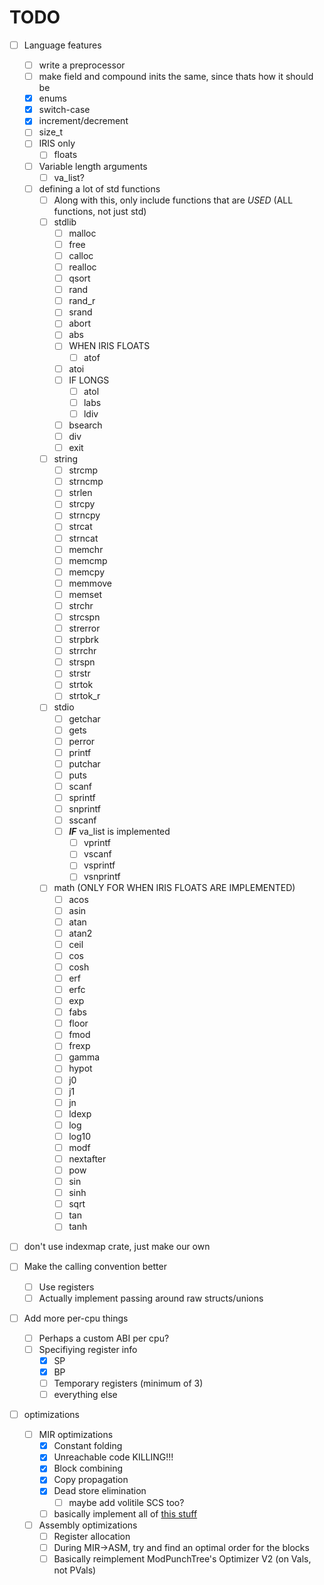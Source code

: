 # TODO

- [ ] Language features
  - [ ] write a preprocessor
  - [ ] make field and compound inits the same, since thats how it should be
  - [x] enums
  - [x] switch-case
  - [x] increment/decrement
  - [ ] size_t
  - [ ] IRIS only
    - [ ] floats
  - [ ] Variable length arguments
    - [ ] va_list?
  - [ ] defining a lot of std functions
    - [ ] Along with this, only include functions that are *USED* (ALL functions, not just std)
    - [ ] stdlib
      - [ ] malloc
      - [ ] free
      - [ ] calloc
      - [ ] realloc
      - [ ] qsort
      - [ ] rand
      - [ ] rand_r
      - [ ] srand
      - [ ] abort
      - [ ] abs
      - [ ] WHEN IRIS FLOATS
        - [ ] atof
      - [ ] atoi
      - [ ] IF LONGS
        - [ ] atol
        - [ ] labs
        - [ ] ldiv
      - [ ] bsearch
      - [ ] div
      - [ ] exit
    - [ ] string
      - [ ] strcmp
      - [ ] strncmp
      - [ ] strlen
      - [ ] strcpy
      - [ ] strncpy
      - [ ] strcat
      - [ ] strncat
      - [ ] memchr
      - [ ] memcmp
      - [ ] memcpy
      - [ ] memmove
      - [ ] memset
      - [ ] strchr
      - [ ] strcspn
      - [ ] strerror
      - [ ] strpbrk
      - [ ] strrchr
      - [ ] strspn
      - [ ] strstr
      - [ ] strtok
      - [ ] strtok_r
    - [ ] stdio
      - [ ] getchar
      - [ ] gets
      - [ ] perror
      - [ ] printf
      - [ ] putchar
      - [ ] puts
      - [ ] scanf
      - [ ] sprintf
      - [ ] snprintf
      - [ ] sscanf
      - [ ] ***IF*** va_list is implemented
        - [ ] vprintf
        - [ ] vscanf
        - [ ] vsprintf
        - [ ] vsnprintf
    - [ ] math (ONLY FOR WHEN IRIS FLOATS ARE IMPLEMENTED)
      - [ ] acos
      - [ ] asin
      - [ ] atan
      - [ ] atan2
      - [ ] ceil
      - [ ] cos
      - [ ] cosh
      - [ ] erf
      - [ ] erfc
      - [ ] exp
      - [ ] fabs
      - [ ] floor
      - [ ] fmod
      - [ ] frexp
      - [ ] gamma
      - [ ] hypot
      - [ ] j0
      - [ ] j1
      - [ ] jn
      - [ ] ldexp
      - [ ] log
      - [ ] log10
      - [ ] modf
      - [ ] nextafter
      - [ ] pow
      - [ ] sin
      - [ ] sinh
      - [ ] sqrt
      - [ ] tan
      - [ ] tanh

- [ ] don't use indexmap crate, just make our own

- [ ] Make the calling convention better
  - [ ] Use registers
  - [ ] Actually implement passing around raw structs/unions

- [ ] Add more per-cpu things
  - [ ] Perhaps a custom ABI per cpu?
  - [ ] Specifiying register info
    - [x] SP
    - [x] BP
    - [ ] Temporary registers (minimum of 3)
    - [ ] everything else
- [ ] optimizations
  - [ ] MIR optimizations
    - [x] Constant folding
    - [x] Unreachable code KILLING!!!
    - [x] Block combining
    - [x] Copy propagation
    - [x] Dead store elimination
      - [ ] maybe add volitile SCS too?
    - [ ] basically implement all of [this stuff](https://www.cs.cornell.edu/courses/cs6120/2020fa/lesson/1/)
  - [ ] Assembly optimizations
    - [ ] Register allocation
    - [ ] During MIR->ASM, try and find an optimal order for the blocks
    - [ ] Basically reimplement ModPunchTree's Optimizer V2 (on Vals, not PVals)
